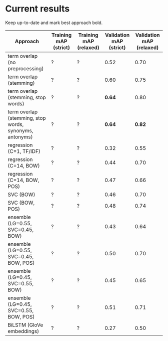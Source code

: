# Current results

Keep up-to-date and mark best approach bold.

| Approach | Training mAP (strict) | Training mAP (relaxed) | Validation mAP (strict) | Validation mAP (relaxed) |
| --- | --- | --- | --- | --- |
| term overlap (no preprocessing) | ? | ? | 0.52 | 0.70 |
| term overlap (stemming) | ? | ? | 0.60 | 0.75 |
| term overlap (stemming, stop words) | ? | ? | **0.64** | 0.80 |
| term overlap (stemming, stop words, synonyms, antonyms) | ? | ? | **0.64** | **0.82** |
| regression (C=1, TF/IDF) | ? | ? | 0.32 | 0.55 |
| regression (C=14, BOW) | ? | ? | 0.44 | 0.70 |
| regression (C=14, BOW, POS) | ? | ? | 0.47 | 0.66 |
| SVC (BOW) | ? | ? | 0.46 | 0.70 |
| SVC (BOW, POS) | ? | ? | 0.48 | 0.74 |
| ensemble (LG=0.55, SVC=0.45, BOW) | ? | ? | 0.43 | 0.64 |
| ensemble (LG=0.55, SVC=0.45, BOW, POS) | ? | ? | 0.50 | 0.70 |
| ensemble (LG=0.45, SVC=0.55, BOW) | ? | ? | 0.45 | 0.65 |
| ensemble (LG=0.45, SVC=0.55, BOW, POS) | ? | ? | 0.51 | 0.71 |
| BiLSTM (GloVe embeddings) | ? | ? | 0.27 | 0.50 |